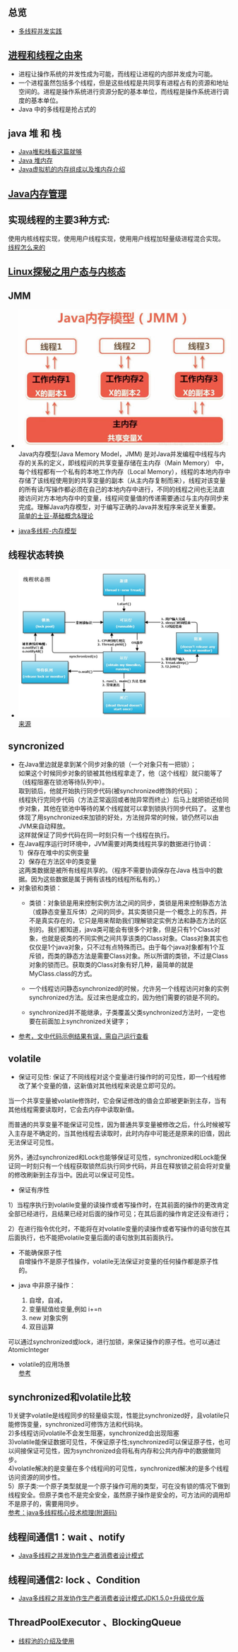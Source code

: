## 总览
* [多线程并发实践](https://juejin.im/post/59c4ba6f5188254f962cc934)

## [进程和线程之由来](http://www.cnblogs.com/dolphin0520/p/3910667.html)
* 进程让操作系统的并发性成为可能，而线程让进程的内部并发成为可能。
* 一个进程虽然包括多个线程，但是这些线程是共同享有进程占有的资源和地址空间的。进程是操作系统进行资源分配的基本单位，而线程是操作系统进行调度的基本单位。
* Java 中的多线程是抢占式的
## java 堆 和 栈
* [Java堆和栈看这篇就够](https://iamjohnnyzhuang.github.io/java/2016/07/12/Java%E5%A0%86%E5%92%8C%E6%A0%88%E7%9C%8B%E8%BF%99%E7%AF%87%E5%B0%B1%E5%A4%9F.html)
* [Java 堆内存](http://www.blogjava.net/fancydeepin/archive/2013/09/29/jvm_heep.html)
* [Java虚拟机的内存组成以及堆内存介绍](http://www.hollischuang.com/archives/80)
## [ Java内存管理](http://blog.csdn.net/u013142781/article/details/50830754)
## 实现线程的主要3种方式:
使用内核线程实现，使用用户线程实现，使用用户线程加轻量级进程混合实现。
[线程怎么来的](https://mp.weixin.qq.com/s/c_ylY1Iskng7nRFhRT2sKA)
## [Linux探秘之用户态与内核态](http://www.cnblogs.com/bakari/p/5520860.html)

## JMM
* ![jmm.jpg](../assets/jmm.jpg)  
 Java内存模型(Java Memory Model，JMM) 是对Java并发编程中线程与内存的关系的定义，即线程间的共享变量存储在主内存（Main Memory） 中，每个线程都有一个私有的本地工作内存（Local Memory），线程的本地内存中存储了该线程使用到的共享变量的副本（从主内存复制而来），线程对该变量的所有读/写操作都必须在自己的本地内存中进行，不同的线程之间也无法直接访问对方本地内存中的变量，线程间变量值的传递需要通过与主内存同步来完成。理解Java内存模型，对于编写正确的Java并发程序来说至关重要。  
[简单的土豆-基础概念&理论](http://www.jianshu.com/p/f4cdcc90290a)

* [java多线程-内存模型](https://mp.weixin.qq.com/s?__biz=MzI3MTQ1NzU2NA==&mid=2247483922&idx=1&sn=eec86f8487432f7ec33b9429c86b38c5&chksm=eac0ce61ddb747776eac465a32fec5f49bbcf9ecd24b555503d4bcd9e5d369fda85945bde19d&mpshare=1&scene=1&srcid=09232nbYtxYmu9O623W83M0s#rd)

## 线程状态转换
* ![thread-state.jpg](../assets/thread-state.jpg)
[来源](https://my.oschina.net/mingdongcheng/blog/139263)

## syncronized
* 在Java里边就是拿到某个同步对象的锁（一个对象只有一把锁）；  
如果这个时候同步对象的锁被其他线程拿走了，他（这个线程）就只能等了（线程阻塞在锁池等待队列中）。   
取到锁后，他就开始执行同步代码(被synchronized修饰的代码）；  
线程执行完同步代码（方法正常返回或者抛异常而终止）后马上就把锁还给同步对象，其他在锁池中等待的某个线程就可以拿到锁执行同步代码了。 
这里也体现了用synchronized来加锁的好处，方法抛异常的时候，锁仍然可以由JVM来自动释放。   
这样就保证了同步代码在同一时刻只有一个线程在执行。
* 在Java程序运行时环境中，JVM需要对两类线程共享的数据进行协调：  
1）保存在堆中的实例变量  
2）保存在方法区中的类变量  
这两类数据是被所有线程共享的。（程序不需要协调保存在Java 栈当中的数据。因为这些数据是属于拥有该栈的线程所私有的。）
* 对象锁和类锁：
    * 类锁：对象锁是用来控制实例方法之间的同步，类锁是用来控制静态方法（或静态变量互斥体）之间的同步。其实类锁只是一个概念上的东西，并不是真实存在的，它只是用来帮助我们理解锁定实例方法和静态方法的区别的。我们都知道，java类可能会有很多个对象，但是只有1个Class对象，也就是说类的不同实例之间共享该类的Class对象。Class对象其实也仅仅是1个java对象，只不过有点特殊而已。由于每个java对象都有1个互斥锁，而类的静态方法是需要Class对象。所以所谓的类锁，不过是Class对象的锁而已。获取类的Class对象有好几种，最简单的就是MyClass.class的方式。

    * 一个线程访问静态synchronized的时候，允许另一个线程访问对象的实例synchronized方法。反过来也是成立的，因为他们需要的锁是不同的。
    * synchronized并不能继承，子类覆盖父类synchronized方法时，一定也要在前面加上synchronized关键字；
* [参考，文中代码示例结果有误，需自己运行查看](http://www.importnew.com/20444.html)

## volatile
* 保证可见性: 保证了不同线程对这个变量进行操作时的可见性，即一个线程修改了某个变量的值，这新值对其他线程来说是立即可见的。

当一个共享变量被volatile修饰时，它会保证修改的值会立即被更新到主存，当有其他线程需要读取时，它会去内存中读取新值。  

而普通的共享变量不能保证可见性，因为普通共享变量被修改之后，什么时候被写入主存是不确定的，当其他线程去读取时，此时内存中可能还是原来的旧值，因此无法保证可见性。  

另外，通过synchronized和Lock也能够保证可见性，synchronized和Lock能保证同一时刻只有一个线程获取锁然后执行同步代码，并且在释放锁之前会将对变量的修改刷新到主存当中。因此可以保证可见性。

* 保证有序性  

1）当程序执行到volatile变量的读操作或者写操作时，在其前面的操作的更改肯定全部已经进行，且结果已经对后面的操作可见；在其后面的操作肯定还没有进行；

2）在进行指令优化时，不能将在对volatile变量的读操作或者写操作的语句放在其后面执行，也不能把volatile变量后面的语句放到其前面执行。

* 不能确保原子性  
自增操作不是原子性操作，volatile无法保证对变量的任何操作都是原子性的。

* java 中非原子操作：  
    1. 自增，自减，
    2. 变量赋值给变量,例如 i+=n
    3. new 对象实例
    4. 双目运算  

可以通过synchronized或lock，进行加锁，来保证操作的原子性。也可以通过AtomicInteger

* volatile的应用场景  
[参考](http://www.jianshu.com/p/7798161d7472)

## synchronized和volatile比较
1)关键字volatile是线程同步的轻量级实现，性能比synchronized好，且volatile只能修饰变量，synchronized可修饰方法和代码块。  
2)多线程访问volatile不会发生阻塞，synchronized会出现阻塞  
3)volatile能保证数据可见性，不保证原子性;synchronized可以保证原子性，也可以间接保证可见性，因为synchronized会将私有内存和公共内存中的数据做同步。  
4)volatile解决的是变量在多个线程间的可见性，synchronized解决的是多个线程访问资源的同步性。  
5）原子类:一个原子类型就是一个原子操作可用的类型，可在没有锁的情况下做到线程安全。但原子类也不是完全安全，虽然原子操作是安全的，可方法间的调用却不是原子的，需要用同步。  
[参考：java多线程核心技术梳理(附源码)](https://brianway.github.io/2016/04/18/javase-multithread-programming-reading-note/#线程间通信)
## 线程间通信1：wait 、notify
* [Java多线程之并发协作生产者消费者设计模式](http://blog.csdn.net/linglongxin24/article/details/52788774)
## 线程间通信2: lock 、Condition
* [Java多线程之并发协作生产者消费者设计模式JDK1.5.0+升级优化版](http://blog.csdn.net/linglongxin24/article/details/52803790)

## ThreadPoolExecutor 、BlockingQueue
* [线程池的介绍及使用](http://www.cnblogs.com/Seanisme/articles/6164126.html#undefined)





